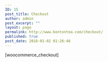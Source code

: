 ```yaml
---
ID: 15
post_title: Checkout
author: admin
post_excerpt: ""
layout: page
permalink: http://www.bontontea.com/checkout/
published: true
post_date: 2018-01-02 01:26:46
---
```

[woocommerce_checkout]